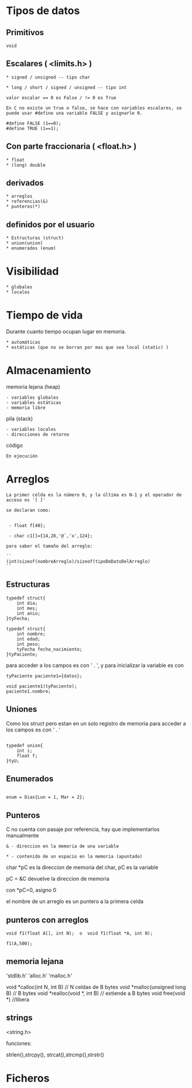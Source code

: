 # Tipos de datos

## Primitivos
    void

## Escalares ( <limits.h> )
    * signed / unsigned -- tipo char

    * long / short / signed / unsigned -- tipo int

    valor escalar == 0 es False / != 0 es True

    En C no existe un true o false, se hace con variables escalares, se puede usar #define una variable FALSE y asignarle 0.
    
    #define FALSE (1==0);
    #define TRUE (1==1);

## Con parte fraccionaria ( <float.h> )

    * float
    * (long) double

## derivados 

    * arreglos
    * referencias(&)
    * punteros(*)

## definidos por el usuario

    * Estructuras (struct)
    * union(union)
    * enumerados (enum)

# Visibilidad

    * globales
    * locales

# Tiempo de vida

Durante cuanto tiempo ocupan lugar en memoria.

    * automáticas 
    * estáticas (que no se borran por mas que sea local (static) )

# Almacenamiento

memoria lejana (heap)

    - variables globales
    - variables estáticas
    - memoria libre

pila (stack)

    - variables locales
    - direcciones de retorno

código

    En ejecución

# Arreglos

    La primer celda es la número 0, y la última es N-1 y el operador de acceso es '[ ]'

    se declaran como:
    
     
     - float f[40]; 
      
     - char c1[]={14,28,'@`,'x',124};

    para saber el tamaño del arreglo: 
    
    ``
    (int)sizeof(nombreArreglo)/sizeof(tipoDeDatoDelArreglo)
    ``

## Estructuras

````
typedef struct{
    int dia;
    int mes;
    int anio;
}tyFecha;

typedef struct{
    int nombre;
    int edad;
    int peso;
    tyFecha fecha_nacimiento;
}tyPaciente;

````

para acceder a los campos es con ' . ', y para inicializar la variable es con 

`tyPaciente paciente1={datos};`

```
void paciente1(tyPaciente);
paciente1.nombre;

```

## Uniones

Como los struct pero estan en un solo registro de memoria
para acceder a los campos es con ' . '

```

typedef union{
    int i;
    float f;
}tyU;

```

## Enumerados

```

enum = Dias{Lun = 1, Mar = 2};

```

## Punteros

C no cuenta con pasaje por referencia, hay que implementarlos manualmente

```
& - direccion en la memoria de una variable

* - contenido de un espacio en la memoria (apuntado)

```

char *pC es la direccion de memoria del char, pC es la variable

pC = &C devuelve la direccion de memoria

con *pC=0, asigno 0


el nombre de un arreglo es un puntero a la primera celda


## punteros con arreglos

````
void f1(float A[], int N);  o  void f1(float *A, int N);

f1(A,500);

````

## memoria lejana

'stdlib.h' 'alloc.h' 'malloc.h'

void *calloc(int N, int B) // N celdas de B bytes
void *malloc(unsigned long B) // B bytes
void *realloc(void *, int B) // extiende a B bytes 
void free(void *) //libera

## strings

<string.h>

funciones:

strlen(),strcpy(), strcat(),strcmp(),strstr()

# Ficheros


